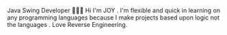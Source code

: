 Java Swing Developer 👨🏼‍💻
Hi I'm JOY . I'm flexible and quick in learning on any programming languages because I make projects based upon logic not the languages .
Love Reverse Engineering.

<!---
JOY-SAM/JOY-SAM is a ✨ special ✨ repository because its `README.md` (this file) appears on your GitHub profile.
You can click the Preview link to take a look at your changes.
--->
